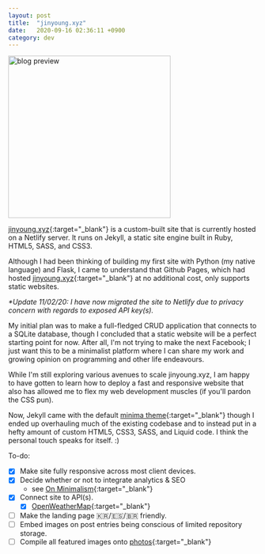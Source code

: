 ```yaml
---
layout: post
title:  "jinyoung.xyz"
date:   2020-09-16 02:36:11 +0900
category: dev
---
```


<img src="{{site.base_url}}/dev/assets/images/xyz.gif" alt='blog preview' width="328">

[jinyoung.xyz](https://jinyoung.xyz/){:target="_blank"} is a custom-built site that is currently hosted on a Netlify server. It runs on Jekyll, a static site engine built in Ruby, HTML5, SASS, and CSS3.

Although I had been thinking of building my first site with Python (my native language) and Flask, I came to understand that Github Pages, which had hosted [jinyoung.xyz](https://jinyoung.xyz/){:target="_blank"} at no additional cost, only supports static websites.

_*Update 11/02/20: I have now migrated the site to Netlify due to privacy concern with regards to exposed API key(s)._

My initial plan was to make a full-fledged CRUD application that connects to a SQLite database, though I concluded that a static website will be a perfect starting point for now. After all, I'm not trying to make the next Facebook; I just want this to be a minimalist platform where I can share my work and growing opinion on programming and other life endeavours. 

While I'm still exploring various avenues to scale jinyoung.xyz, I am happy to have gotten to learn how to deploy a fast and responsive website that also has allowed me to flex my web development muscles (if you'll pardon the CSS pun).

Now, Jekyll came with the default [minima theme](https://jekyll.github.io/minima/){:target="_blank"} though I ended up overhauling much of the existing codebase and to instead put in a hefty amount of custom HTML5, CSS3, SASS, and Liquid code. I think the personal touch speaks for itself. :)

To-do:

- [x] Make site fully responsive across most client devices. 
- [x] Decide whether or not to integrate analytics & SEO 
    - see [On Minimalism](https://jinyoung.xyz/journey/2020/09/20/on-minimalism.html){:target="_blank"}
- [x] Connect site to API(s). 
    - [x] [OpenWeatherMap](https://openweathermap.org/){:target="_blank"}
- [ ] Make the landing page 🇰🇷/🇪🇸/🇧🇷 friendly.
- [ ] Embed images on post entries being conscious of limited repository storage.
- [ ] Compile all featured images onto [photos](https://jinyoung.xyz/gallery/){:target="_blank"}
